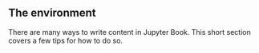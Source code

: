 The environment
---

There are many ways to write content in Jupyter Book. This short section
covers a few tips for how to do so.
